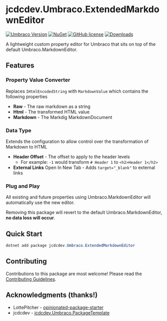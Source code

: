 # jcdcdev.Umbraco.ExtendedMarkdownEditor

[![Umbraco Version](https://img.shields.io/badge/Umbraco-10.4+-%233544B1?style=flat&logo=umbraco)](https://umbraco.com/products/umbraco-cms/)
[![NuGet](https://img.shields.io/nuget/vpre/jcdcdev.Umbraco.ExtendedMarkdownEditor?color=0273B3)](https://www.nuget.org/packages/jcdcdev.Umbraco.ExtendedMarkdownEditor)
[![GitHub license](https://img.shields.io/github/license/jcdcdev/jcdcdev.Umbraco.ExtendedMarkdownEditor?color=8AB803)](https://github.com/jcdcdev/jcdcdev.Umbraco.ExtendedMarkdownEditor/blob/main/LICENSE)
[![Downloads](https://img.shields.io/nuget/dt/jcdcdev.Umbraco.ExtendedMarkdownEditor?color=cc9900)](https://www.nuget.org/packages/jcdcdev.Umbraco.ExtendedMarkdownEditor/)

A lightweight custom property editor for Umbraco that sits on top of the default Umbraco.MarkdownEditor.

## Features

### Property Value Converter

Replaces `IHtmlEncodedString` with `MarkdownValue` which contains the following properties

- **Raw** - The raw markdown as a string
- **Html** - The transformed HTML value
- **Markdown** - The Markdig MarkdownDocument

### Data Type

Extends the configuration to allow control over the transformation of Markdown to HTML

- **Header Offset** - The offset to apply to the header levels
    - For example: `-1` would transform `# Header 1` to `<h2>Header 1</h2>`
- **External Links** Open In New Tab - Adds `target="_blank"` to external links

### Plug and Play

All existing and future properties using Umbraco.MarkdownEditor will automatically use the new editor.

Removing this package will revert to the default Umbraco.MarkdownEditor, **no data loss will occur**.

## Quick Start

```csharp
dotnet add package jcdcdev.Umbraco.ExtendedMarkdownEditor
```

## Contributing

Contributions to this package are most welcome! Please read
the [Contributing Guidelines](https://github.com/jcdcdev/jcdcdev.Umbraco.ExtendedMarkdownEditor/blob/main/.github/CONTRIBUTING.md).

## Acknowledgments (thanks!)

- LottePitcher - [opinionated-package-starter](https://github.com/LottePitcher/opinionated-package-starter)
- jcdcdev - [jcdcdev.Umbraco.PackageTemplate](https://github.com/jcdcdev/jcdcdev.Umbraco.PackageTemplate)